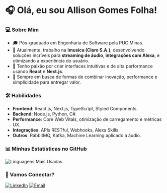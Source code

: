 # 🎧 Olá, eu sou Allison Gomes Folha!

### 💻 Sobre Mim
- 🎓 Pós-graduado em Engenharia de Software pela PUC Minas.
- 💼 Atualmente, trabalho na **Imusica (Claro S.A.)**, desenvolvendo soluções incríveis para **streaming de áudio**, **integrações com Alexa**, e otimizando a experiência do usuário.
- 🌟 Tenho paixão por criar interfaces intuitivas e de alta performance usando **React** e **Next.js**.
- 🚀 Sempre em busca de formas de combinar inovação, performance e simplicidade para entregar valor.

### 🛠️ Habilidades
- **Frontend**: React.js, Next.js, TypeScript, Styled Components.
- **Backend**: Node.js, Python, C#.
- **Performance**: Core Web Vitals, otimização de carregamento e métricas UX.
- **Integrações**: APIs RESTful, Webhooks, Alexa Skills.
- **Outros**: RabbitMQ, Kafka, Machine Learning aplicado a áudio.

### 📊 Minhas Estatísticas no GitHub
![Linguagens Mais Usadas](https://github-readme-stats.vercel.app/api/top-langs/?username=allisonfolha&layout=compact&theme=radical)

### 🚀 Vamos Conectar?
[![LinkedIn](https://img.shields.io/badge/LinkedIn-0077B5?style=for-the-badge&logo=linkedin&logoColor=white)](https://www.linkedin.com/in/allisonfolha/)
[![Email](https://img.shields.io/badge/Email-D14836?style=for-the-badge&logo=gmail&logoColor=white)](mailto:alisonfolha@gmail.com)
